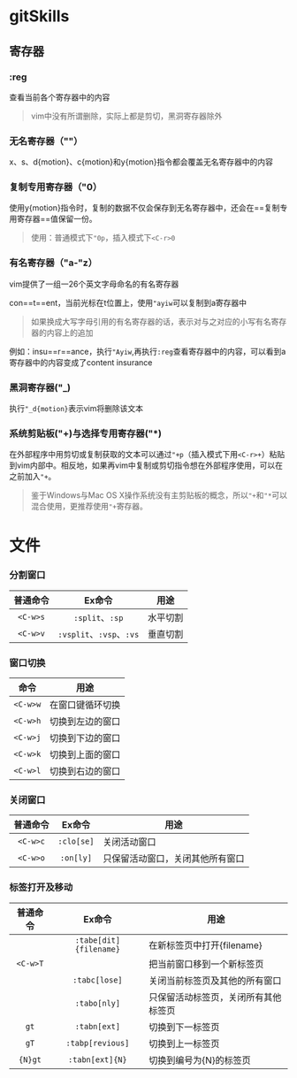 # gitSkills
## 寄存器
### :reg
查看当前各个寄存器中的内容
> vim中没有所谓删除，实际上都是剪切，黑洞寄存器除外
### 无名寄存器（""）
x、s、d{motion}、c{motion}和y{motion}指令都会覆盖无名寄存器中的内容
### 复制专用寄存器（"0）
使用y{motion}指令时，复制的数据不仅会保存到无名寄存器中，还会在==复制专用寄存器==值保留一份。
> 使用：普通模式下```"0p```，插入模式下```<C-r>0```
### 有名寄存器（"a-"z）
vim提供了一组一26个英文字母命名的有名寄存器

con==t==ent，当前光标在t位置上，使用```"ayiw```可以复制到a寄存器中
> 如果换成大写字母引用的有名寄存器的话，表示对与之对应的小写有名寄存器的内容上的追加

例如：insu==r==ance，执行```"Ayiw```,再执行```:reg```查看寄存器中的内容，可以看到a寄存器中的内容变成了content insurance

### 黑洞寄存器("_)
执行```"_d{motion}```表示vim将删除该文本
### 系统剪贴板("+)与选择专用寄存器("*)
在外部程序中用剪切或复制获取的文本可以通过```"+p```（插入模式下用```<C-r>+```）粘贴到vim内部中。相反地，如果再vim中复制或剪切指令想在外部程序使用，可以在之前加入```"+```。
> 鉴于Windows与Mac OS X操作系统没有主剪贴板的概念，所以```"+```和```"*```可以混合使用，更推荐使用```"+```寄存器。
# 文件
### 分割窗口
普通命令|Ex命令|用途
|:---:|:---:|:---:|
 ```<C-w>s``` | ```:split```、```:sp```|水平切割
 ```<C-w>v``` | ```:vsplit```、```:vsp```、```:vs```|垂直切割

### 窗口切换
命令|用途
|:---:|:---:|
 ```<C-w>w``` | 在窗口键循环切换
 ```<C-w>h``` | 切换到左边的窗口
 ```<C-w>j``` | 切换到下边的窗口
 ```<C-w>k``` | 切换到上面的窗口
 ```<C-w>l``` | 切换到右边的窗口

### 关闭窗口
普通命令|Ex命令|用途
|:---:|:---:|---|
 ```<C-w>c``` | ```:clo[se]```|关闭活动窗口
 ```<C-w>o``` | ```:on[ly]```|只保留活动窗口，关闭其他所有窗口
 
### 标签打开及移动
普通命令|Ex命令|用途
|:---:|:---:|---|
   ||```:tabe[dit]{filename}```|在新标签页中打开{filename}
 ```<C-w>T``` ||把当前窗口移到一个新标签页
   ||```:tabc[lose]```|关闭当前标签页及其他的所有窗口
   ||```:tabo[nly]```|只保留活动标签页，关闭所有其他标签页
 ```gt``` | ```:tabn[ext]```|切换到下一标签页
 ```gT``` | ```:tabp[revious]```|切换到上一标签页
 ```{N}gt``` | ```:tabn[ext]{N}```|切换到编号为{N}的标签页